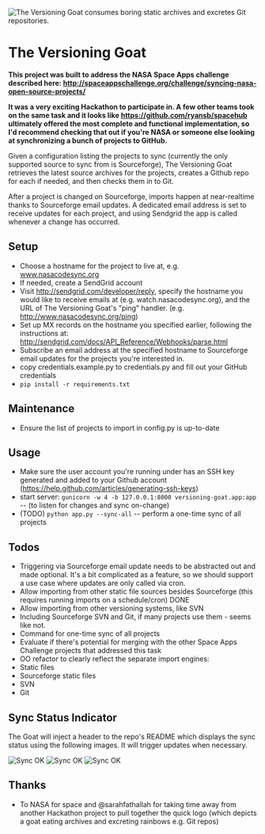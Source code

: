 ![The Versioning Goat consumes boring static archives and excretes Git repositories.](https://raw.github.com/VersioningGoat/versioning-goat/master/logo.png)


The Versioning Goat
====================

**This project was built to address the NASA Space Apps challenge described here:
http://spaceappschallenge.org/challenge/syncing-nasa-open-source-projects/**

**It was a very exciting Hackathon to participate in.  A few other teams took on the
same task and it looks like https://github.com/ryansb/spacehub ultimately offered
the most complete and functional implementation, so I'd recommend checking that out
if you're NASA or someone else looking at synchronizing a bunch of projects to GitHub.**

Given a configuration listing the projects to sync (currently the only supported
source to sync from is Sourceforge), The Versioning Goat retrieves the latest
source archives for the projects, creates a Github repo for each if needed, and then
checks them in to Git.

After a project is changed on Sourceforge, imports happen at near-realtime thanks to
Sourceforge email updates.  A dedicated email address is set to receive updates for
each project, and using Sendgrid the app is called whenever a change has occurred.


Setup
------

 * Choose a hostname for the project to live at, e.g. www.nasacodesync.org
 * If needed, create a SendGrid account
 * Visit http://sendgrid.com/developer/reply, specify the hostname you would like
      to receive emails at (e.g. watch.nasacodesync.org), and the URL of The Versioning
      Goat's "ping" handler. (e.g. http://www.nasacodesync.org/ping)
 * Set up MX records on the hostname you specified earlier, following the instructions at:
     http://sendgrid.com/docs/API_Reference/Webhooks/parse.html
 * Subscribe an email address at the specified hostname to Sourceforge email updates
     for the projects you're interested in.
 * copy credentials.example.py to credentials.py and fill out your GitHub credentials
 * `pip install -r requirements.txt`



Maintenance
------------

 * Ensure the list of projects to import in config.py is up-to-date


Usage
------

 * Make sure the user account you're running under has an SSH key generated and
      added to your Github account (https://help.github.com/articles/generating-ssh-keys)
 * start server: `gunicorn -w 4 -b 127.0.0.1:8000 versioning-goat.app:app` -- (to listen for changes and sync on-change)
 * (TODO) `python app.py --sync-all` -- perform a one-time sync of all projects


Todos
------

 * Triggering via Sourceforge email update needs to be abstracted out and made optional.
    It's a bit complicated as a feature, so we should support a use case where updates are only
    called via cron.
 * Allow importing from other static file sources besides Sourceforge (this
    requires running imports on a schedule/cron) DONE
 * Allow importing from other versioning systems, like SVN
  * Including Sourceforge SVN and Git, if many projects use them - seems like not.
 * Command for one-time sync of all projects
 * Evaluate if there's potential for merging with the other Space Apps Challenge projects that addressed this task
 * OO refactor to clearly reflect the separate import engines:
  * Static files
  * Sourceforge static files
  * SVN
  * Git

Sync Status Indicator
---------------------

 The Goat will inject a header to the repo's README which displays the sync status using the following images. It will trigger updates when necessary. 
 
 ![Sync OK](https://raw.github.com/VersioningGoat/versioning-goat/dynamic_images/assets/images/goat_ok.png)
 ![Sync OK](https://raw.github.com/VersioningGoat/versioning-goat/dynamic_images/assets/images/goat_work.png)
 ![Sync OK](https://raw.github.com/VersioningGoat/versioning-goat/dynamic_images/assets/images/goat_error.png)

Thanks
-------

 * To NASA for space and @sarahfathallah for taking time away from another Hackathon
    project to pull together the quick logo (which depicts a goat eating archives
    and excreting rainbows e.g. Git repos)
